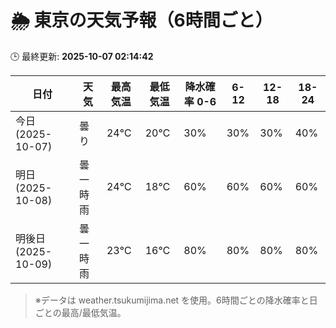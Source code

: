 # 🌦️ 東京の天気予報（6時間ごと）

🕒 最終更新: **2025-10-07 02:14:42**

| 日付 | 天気 | 最高気温 | 最低気温 | 降水確率 0-6 | 6-12 | 12-18 | 18-24 |
|------|------|----------|----------|------------|------|------|------|
| 今日 (2025-10-07) | 曇り | 24℃ | 20℃ | 30% | 30% | 30% | 40% |
| 明日 (2025-10-08) | 曇一時雨 | 24℃ | 18℃ | 60% | 60% | 60% | 60% |
| 明後日 (2025-10-09) | 曇一時雨 | 23℃ | 16℃ | 80% | 80% | 80% | 80% |

> ※データは weather.tsukumijima.net を使用。6時間ごとの降水確率と日ごとの最高/最低気温。